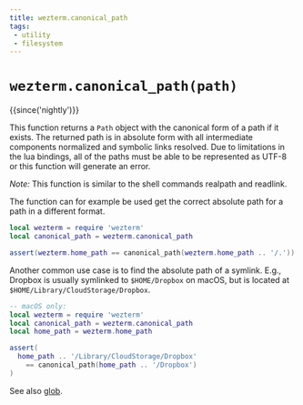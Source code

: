 ```yaml
---
title: wezterm.canonical_path
tags:
 - utility
 - filesystem
---
```

# `wezterm.canonical_path(path)`

{{since('nightly')}}

This function returns a `Path` object with the canonical form of a path if it exists.
The returned path is in absolute form with all intermediate components normalized
and symbolic links resolved.
Due to limitations in the lua bindings, all of the paths
must be able to be represented as UTF-8 or this function will generate an
error.

*Note:* This function is similar to the shell commands realpath and readlink.

The function can for example be used get the correct absolute path for a path
in a different format.
```lua
local wezterm = require 'wezterm'
local canonical_path = wezterm.canonical_path

assert(wezterm.home_path == canonical_path(wezterm.home_path .. '/.'))
```

Another common use case is to find the absolute path of a symlink. E.g., Dropbox is usually
symlinked to `$HOME/Dropbox` on macOS, but is located at `$HOME/Library/CloudStorage/Dropbox`.
```lua
-- macOS only:
local wezterm = require 'wezterm'
local canonical_path = wezterm.canonical_path
local home_path = wezterm.home_path

assert(
  home_path .. '/Library/CloudStorage/Dropbox'
    == canonical_path(home_path .. '/Dropbox')
)
```

See also [glob](glob.md).
